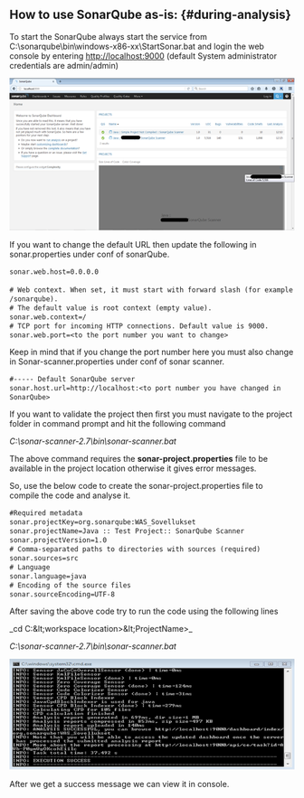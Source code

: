 ## How to use SonarQube **as-is:** {#during-analysis}

To start the SonarQube always start the service from C:\sonarqube\bin\windows-x86-xx\StartSonar.bat and login the web console by entering [http://localhost:9000](http://localhost:9000/) \(default System administrator credentials are admin/admin\)

![](/assets/index.png)

If you want to change the default URL then update the following in sonar.properties under conf of sonarQube.

```
sonar.web.host=0.0.0.0

# Web context. When set, it must start with forward slash (for example /sonarqube).
# The default value is root context (empty value).
sonar.web.context=/
# TCP port for incoming HTTP connections. Default value is 9000.
sonar.web.port=<to the port number you want to change>
```

Keep in mind that if you change the port number here you must also change in Sonar-scanner.properties under conf of sonar scanner.

```
#----- Default SonarQube server
sonar.host.url=http://localhost:<to port number you have changed in SonarQube>
```

If you want to validate the project then first you must navigate to the project folder in command prompt and hit the following command

_C:\sonar-scanner-2.7\bin\sonar-scanner.bat_

The above command requires the **sonar-project.properties** file to be available in the project location otherwise it gives error messages.

So, use the below code to create the sonar-project.properties file to compile the code and analyse it.

```
#Required metadata
sonar.projectKey=org.sonarqube:WAS_Sovellukset
sonar.projectName=Java :: Test Project:: SonarQube Scanner
sonar.projectVersion=1.0
# Comma-separated paths to directories with sources (required)
sonar.sources=src
# Language
sonar.language=java
# Encoding of the source files
sonar.sourceEncoding=UTF-8
```

After saving the above code try to run the code using the following lines

_cd C:\&lt;workspace location&gt;\&lt;ProjectName&gt;\_

_C:\sonar-scanner-2.7\bin\sonar-scanner.bat_

![](/assets/SonarQubeViewerCmd.png)

After we get a success message we can view it in console.

